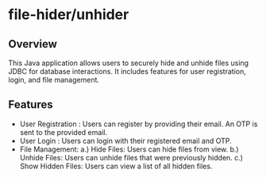 # file-hider/unhider
## Overview
This Java application allows users to securely hide and unhide files using JDBC for database interactions. It includes features for user registration, login, and file management.

## Features
* User Registration : Users can register by providing their email. An OTP is sent to the provided email.
* User Login : Users can login with their registered email and OTP.
* File Management: a.) Hide Files: Users can hide files from view.
                   b.) Unhide Files: Users can unhide files that were previously hidden.
                   c.) Show Hidden Files: Users can view a list of all hidden files.

